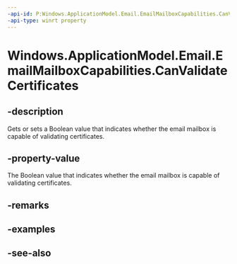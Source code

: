 ----api-id: P:Windows.ApplicationModel.Email.EmailMailboxCapabilities.CanValidateCertificates
-api-type: winrt property
---<!-- Property syntaxpublic bool CanValidateCertificates { get;  set; }--># Windows.ApplicationModel.Email.EmailMailboxCapabilities.CanValidateCertificates## -descriptionGets or sets a Boolean value that indicates whether the email mailbox is capable of validating certificates.## -property-valueThe Boolean value that indicates whether the email mailbox is capable of validating certificates.## -remarks## -examples## -see-also